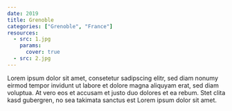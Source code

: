 ```yaml
---
date: 2019
title: Grenoble
categories: ["Grenoble", "France"]
resources:
  - src: 1.jpg
    params:
      cover: true
  - src: 2.jpg
---
```


Lorem ipsum dolor sit amet, consetetur sadipscing elitr, sed diam nonumy eirmod tempor invidunt ut labore et dolore magna aliquyam erat, sed diam voluptua. At vero eos et accusam et justo duo dolores et ea rebum. Stet clita kasd gubergren, no sea takimata sanctus est Lorem ipsum dolor sit amet.
